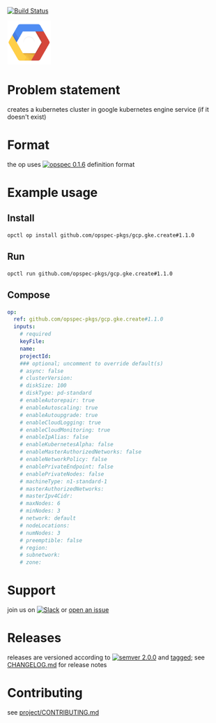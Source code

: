 [![Build Status](https://travis-ci.org/opspec-pkgs/gcp.gke.create.svg?branch=master)](https://travis-ci.org/opspec-pkgs/gcp.gke.create)

<img src="icon.svg" alt="icon" height="100px">

# Problem statement

creates a kubernetes cluster in google kubernetes engine service (if it doesn't exist)

# Format

the op uses [![opspec 0.1.6](https://img.shields.io/badge/opspec-0.1.6-brightgreen.svg?colorA=6b6b6b&colorB=fc16be)](https://opspec.io/0.1.6) definition format

# Example usage

## Install

```shell
opctl op install github.com/opspec-pkgs/gcp.gke.create#1.1.0
```

## Run

```
opctl run github.com/opspec-pkgs/gcp.gke.create#1.1.0
```

## Compose

```yaml
op:
  ref: github.com/opspec-pkgs/gcp.gke.create#1.1.0
  inputs:
    # required
    keyFile:
    name:
    projectId:
    ### optional; uncomment to override default(s)
    # async: false
    # clusterVersion:  
    # diskSize: 100
    # diskType: pd-standard
    # enableAutorepair: true
    # enableAutoscaling: true
    # enableAutoupgrade: true
    # enableCloudLogging: true
    # enableCloudMonitoring: true
    # enableIpAlias: false
    # enableKubernetesAlpha: false
    # enableMasterAuthorizedNetworks: false
    # enableNetworkPolicy: false
    # enablePrivateEndpoint: false
    # enablePrivateNodes: false
    # machineType: n1-standard-1
    # masterAuthorizedNetworks:  
    # masterIpv4Cidr:  
    # maxNodes: 6
    # minNodes: 3
    # network: default
    # nodeLocations:  
    # numNodes: 3
    # preemptible: false
    # region:  
    # subnetwork:  
    # zone:  
```

# Support

join us on
[![Slack](https://opctl-slackin.herokuapp.com/badge.svg)](https://opctl-slackin.herokuapp.com/)
or
[open an issue](https://github.com/opspec-pkgs/gcp.gke.create/issues)

# Releases

releases are versioned according to
[![semver 2.0.0](https://img.shields.io/badge/semver-2.0.0-brightgreen.svg)](http://semver.org/spec/v2.0.0.html)
and [tagged](https://git-scm.com/book/en/v2/Git-Basics-Tagging); see
[CHANGELOG.md](CHANGELOG.md) for release notes

# Contributing

see
[project/CONTRIBUTING.md](https://github.com/opspec-pkgs/project/blob/master/CONTRIBUTING.md)
